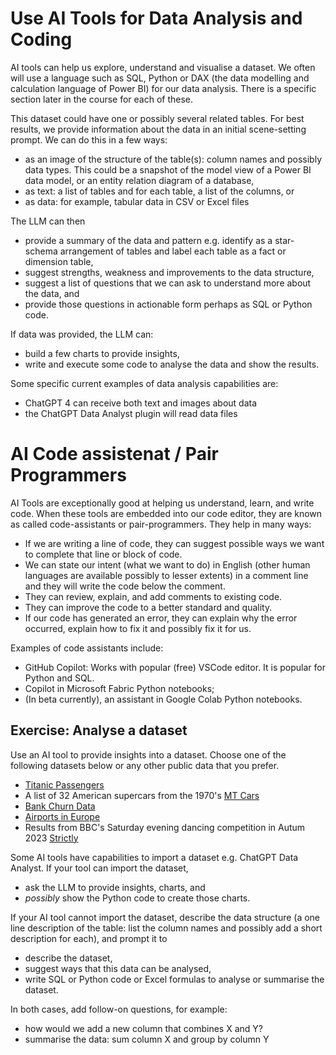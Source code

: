 # Use AI Tools for Data Analysis and Coding

AI tools can help us explore, understand and visualise a dataset. We often will use a language such as SQL, Python or DAX (the data modelling and calculation language of Power BI) for our data analysis.  There is a specific section later in the course for each of these.


This dataset could have one or possibly several related tables. For best results, we provide information about the data in an initial scene-setting prompt.  We can do this in a few ways:
* as an image of the structure of the table(s): column names and possibly data types.  This could be a snapshot of the model view of a Power BI data model, or an entity relation diagram of a database, 
* as text: a list of tables and for each table, a list of the columns, or
* as data: for example, tabular data in CSV or Excel files


The LLM can then
* provide a summary of the data and pattern e.g. identify as a star-schema arrangement of tables and label each table as a fact or dimension table,
* suggest strengths, weakness and improvements to the data structure,
* suggest a list of questions that we can ask to understand more about the data, and 
* provide those questions in actionable form perhaps as SQL or Python code.

If data was provided, the LLM can:
* build a few charts to provide insights, 
* write and execute some code to analyse the data and show the results.

Some specific current examples of data analysis capabilities are:
* ChatGPT 4 can receive both text and images about data
* the ChatGPT Data Analyst plugin will read data files

# AI Code assistenat / Pair Programmers 

AI Tools are exceptionally good at helping us understand, learn, and write code.  When these tools are embedded into our code editor, they are known as called code-assistants or pair-programmers.  They help in many ways:
* If we are writing a line of code, they can suggest possible ways we want to complete that line or block of code.
* We can state our intent (what we want to do) in English (other human languages are available possibly to lesser extents) in a comment line and they will write the code below the comment.
* They can review, explain, and add comments to existing code.
* They can improve the code to a better standard and quality.
* If our code has generated an error, they can explain why the error occurred, explain how to fix it and possibly fix it for us.

Examples of code assistants include:
* GitHub Copilot:  Works with popular (free) VSCode editor.  It is popular for Python and SQL.
* Copilot in Microsoft Fabric Python notebooks;
* (In beta currently), an assistant in Google Colab Python notebooks.


## Exercise: Analyse a dataset

Use an AI tool to provide insights into a dataset.  Choose one of the following datasets below or any other public data that you prefer.

* [Titanic Passengers](<https://zomalextrainingstorage.blob.core.windows.net/datasets/misc/Titanic Data.xlsx>)
* A list of 32 American supercars from the 1970's [MT Cars](https://zomalextrainingstorage.blob.core.windows.net/datasets/misc/mtcars.xlsx)
* [Bank Churn Data](https://zomalextrainingstorage.blob.core.windows.net/datasets/misc/Churn.csv)
* [Airports in Europe](https://zomalextrainingstorage.blob.core.windows.net/datasets/Airports/eu-airports.csv)
* Results from BBC's Saturday evening dancing competition in Autum 2023 [Strictly](<https://zomalextrainingstorage.blob.core.windows.net/datasets/misc/Strictly Data.xlsx>)


Some AI tools have capabilities to import a dataset e.g. ChatGPT Data Analyst.  If your tool can import the dataset, 
* ask the LLM to provide insights, charts, and 
* _possibly_ show the Python code to create those charts.

If your AI tool  cannot  import the dataset, describe the data structure (a one line description of the table: list the column names and possibly add a short description for each), and prompt it to
* describe the dataset,
* suggest ways that this data can be analysed,
* write SQL or Python code or Excel formulas to analyse or summarise the dataset.

In both cases, add follow-on questions, for example:
* how would we add a new column that combines X and Y?
* summarise the data: sum column X and group by column Y
